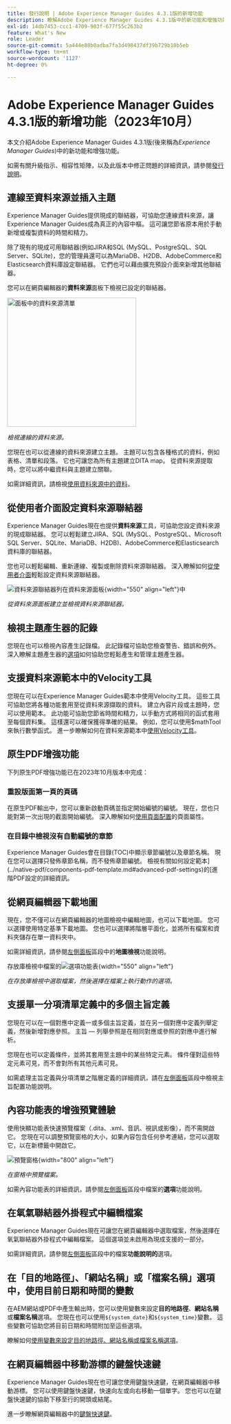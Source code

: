 ```yaml
---
title: 發行說明 | Adobe Experience Manager Guides 4.3.1版的新增功能
description: 瞭解Adobe Experience Manager Guides 4.3.1版中的新功能和增強功能
exl-id: 14db7453-ccc1-4709-903f-677f55c263b2
feature: What's New
role: Leader
source-git-commit: 5a444e88b0adba7fa3d498437df39b729b10b5eb
workflow-type: tm+mt
source-wordcount: '1127'
ht-degree: 0%

---
```


# Adobe Experience Manager Guides 4.3.1版的新增功能（2023年10月）

本文介紹Adobe Experience Manager Guides 4.3.1版(後來稱為&#x200B;*Experience Manager Guides*)中的新功能和增強功能。

如需有關升級指示、相容性矩陣，以及此版本中修正問題的詳細資訊，請參閱[發行說明](./release-notes-4-3-1.md)。

## 連線至資料來源並插入主題

Experience Manager Guides提供現成的聯結器，可協助您連線資料來源，讓Experience Manager Guides成為真正的內容中樞。 這可讓您節省原本用於手動新增或複製資料的時間和精力。

除了現有的現成可用聯結器(例如JIRA和SQL (MySQL、PostgreSQL、SQL Server、SQLite)，您的管理員還可以為MariaDB、H2DB、AdobeCommerce和Elasticsearch資料庫設定聯結器。 它們也可以藉由擴充預設介面來新增其他聯結器。

您可以在網頁編輯器的&#x200B;**資料來源**&#x200B;面板下檢視已設定的聯結器。

<img src="assets/data-sources.png" alt="面板中的資料來源清單" width="300">

*檢視連線的資料來源。*

您現在也可以從連線的資料來源建立主題。 主題可以包含各種格式的資料，例如表格、清單和段落。 它也可讓您為所有主題建立DITA map。 從資料來源提取時，您可以將中繼資料與主題建立關聯。

如需詳細資訊，請檢視[使用資料來源中的資料](../user-guide/web-editor-content-snippet.md)。

## 從使用者介面設定資料來源聯結器

Experience Manager Guides現在也提供&#x200B;**資料來源**&#x200B;工具，可協助您設定資料來源的現成聯結器。 您可以輕鬆建立JIRA、SQL (MySQL、PostgreSQL、Microsoft SQL Server、SQLite、MariaDB、H2DB)、AdobeCommerce和Elasticsearch資料庫的聯結器。

您也可以輕鬆編輯、重新連線、複製或刪除資料來源聯結器。 深入瞭解如何[從使用者介面](../install-guide/conf-data-source-connector-tools.md)輕鬆設定資料來源聯結器。

![資料來源聯結器列在資料來源面板](assets/data-sources-create-window.png){width="550" align="left"}中

*從資料來源面板建立並檢視資料來源聯結器。*

## 檢視主題產生器的記錄

您現在也可以檢視內容產生記錄檔。 此記錄檔可協助您檢查警告、錯誤和例外。  深入瞭解主題產生器的[選項](../user-guide/web-editor-content-snippet.md#options-for-a-topic-generator)如何協助您輕鬆產生和管理主題產生器。

## 支援資料來源範本中的Velocity工具

您現在可以在Experience Manager Guides範本中使用Velocity工具。 這些工具可協助您將各種功能套用至從資料來源擷取的資料。 建立內容片段或主題時，您可以使用範本。 此功能可協助您節省時間和精力，以手動方式將相同的函式套用至每個資料集。  這樣還可以確保獲得準確的結果。
例如，您可以使用$mathTool來執行數學函式。
進一步瞭解如何在資料來源範本中[使用Velocity工具](../user-guide/web-editor-content-snippet.md#use-velocity-tools)。


## 原生PDF增強功能

下列原生PDF增強功能已在2023年10月版本中完成：

### 重設版面第一頁的頁碼

在原生PDF輸出中，您可以重新啟動頁碼並指定開始編號的編號。 現在，您也只能對第一次出現的截面開始編號。
深入瞭解如何[使用頁面配置](../native-pdf/design-page-layout.md#page-props-page-layout)的頁面屬性。


### 在目錄中檢視沒有自動編號的章節

Experience Manager Guides會在目錄(TOC)中顯示章節編號以及章節名稱。 現在您可以選擇只發佈章節名稱，而不發佈章節編號。 檢視有關如何設定範本](../native-pdf/components-pdf-template.md#advanced-pdf-settings)的[進階PDF設定的詳細資訊。

## 從網頁編輯器下載地圖

現在，您不僅可以在網頁編輯器的地圖檢視中編輯地圖，也可以下載地圖。 您可以選擇使用特定基準下載地圖。 您也可以選擇將階層平面化，並將所有檔案和資料夾儲存在單一資料夾中。

如需詳細資訊，請參閱[左側面板](../user-guide/web-editor-features.md#id2051EA0M0HS)區段中的&#x200B;**地圖檢視**&#x200B;功能說明。

存放庫檢視中檔案的![選項功能表](assets/options-menu-repo-view-file-level-2310.png){width="550" align="left"}

*在存放庫檢視中選取檔案，然後選擇在檔案上執行動作的選項。*


## 支援單一分項清單定義中的多個主旨定義

您現在可以在一個對應中定義一或多個主旨定義，並在另一個對應中定義列舉定義，然後新增對應參照。 主旨 — 列舉參照是在相同對應或參照的對應中進行解析。

您現在也可以定義條件，並將其套用至主題中的某些特定元素。  條件僅對這些特定元素可見，而不會對所有其他元素可見。

如需處理主旨定義與分項清單之階層定義的詳細資訊，請在[左側面板](../user-guide/web-editor-features.md#id2051EA0M0HS)區段中檢視主旨配置功能說明。




## 內容功能表的增強預覽體驗

使用快顯功能表快速預覽檔案（.dita、.xml、音訊、視訊或影像），而不需開啟它。 您現在可以調整預覽窗格的大小，如果內容包含任何參考連結，您可以選取它，以在新標籤中開啟它。

![預覽窗格](assets/quick-preview_cs.png){width="800" align="left"}

*在窗格中預覽檔案。*

如需內容功能表的詳細資訊，請參閱[左側面板](../user-guide/web-editor-features.md#id2051EA0M0HS)區段中檔案的&#x200B;**選項**&#x200B;功能說明。

## 在氧氣聯結器外掛程式中編輯檔案

Experience Manager Guides現在可讓您在網頁編輯器中選取檔案，然後選擇在氧氣聯結器外掛程式中編輯檔案。 這個選項並未啟用為現成支援的一部分。

如需詳細資訊，請參閱[左側面板](../user-guide/web-editor-features.md#id2051EA0M0HS)區段中的檔案&#x200B;**功能說明的**&#x200B;選項。

## 在「目的地路徑」、「網站名稱」或「檔案名稱」選項中，使用目前日期和時間的變數

在AEM網站或PDF中產生輸出時，您可以使用變數來設定&#x200B;**目的地路徑**、**網站名稱**&#x200B;或&#x200B;**檔案名稱**&#x200B;選項。 您現在也可以使用`${system_date}`和`${system_time}`變數。 這些變數可協助您將目前日期和時間附加至這些選項。

瞭解如何[使用變數來設定目的地路徑、網站名稱或檔案名稱選項](../user-guide/generate-output-use-variables.md)。


## 在網頁編輯器中移動游標的鍵盤快速鍵

Experience Manager Guides現在也可讓您使用鍵盤快速鍵，在網頁編輯器中移動游標。 您可以使用鍵盤快速鍵，快速向左或向右移動一個單字。 您也可以在鍵盤快速鍵的協助下移至行的開頭或結尾。

進一步瞭解網頁編輯器中的[鍵盤快速鍵](../user-guide/web-editor-keyboard-shortcuts.md)。
